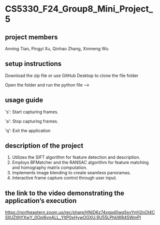 # CS5330_F24_Group8_Mini_Project_5

## project members

Anning Tian, Pingyi Xu, Qinhao Zhang, Xinmeng Wu

## setup instructions

Download the zip file or use GitHub Desktop to clone the file folder

Open the folder and run the python file --> 

## usage guide
's': Start capturing frames.

'a': Stop capturing frames.

'q': Exit the application

## description of the project
1. Utilizes the SIFT algorithm for feature detection and description.
2. Employs BFMatcher and the RANSAC algorithm for feature matching and homography matrix computation.
3. Implements image blending to create seamless panoramas.
4. Interactive frame capture control through user input.

## the link to the video demonstrating the application’s execution
https://northeastern.zoom.us/rec/share/HNiD6z74xgpd0wq5svYnH2nOI4CSIlUZtIhYXwY_0Opl6vnALL_YltP0xHywOGXU.9U55LPhkW84SWmPI

